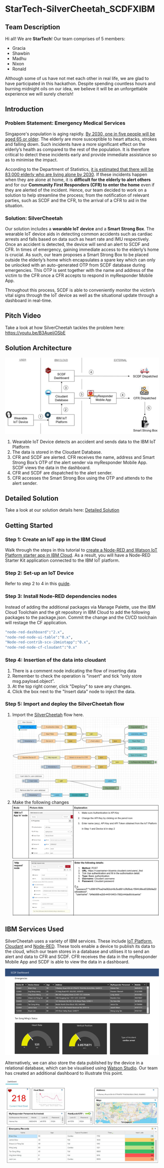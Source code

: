 # StarTech-SilverCheetah_SCDFXIBM 

## Team Description
Hi all! We are **StarTech**! Our team comprises of 5 members: 
  * Gracia
  * Shawbin
  * Madhu 
  * Nixon
  * Ronald 
 
Although some of us have not met each other in real life, we are glad to have participated in this hackathon. Despite spending countless hours and burning midnight oils on our idea, we believe it will be an unforgettable experience we will surely cherish!

## Introduction
### Problem Statement: Emergency Medical Services
Singapore's population is aging rapidly. [By 2030, one in five people will be aged 65 or older](https://www.population.sg/articles/singapores-silver-age). The elderly are more susceptible to heart attacks, strokes and falling down. Such incidents have a more significant effect on the elderly’s health as compared to the rest of the population. It is therefore critical to detect these incidents early and provide immediate assistance so as to minimise the impact. 

According to the Department of Statistics, [it is estimated that there will be 83,000 elderly who are living alone by 2030](https://www.todayonline.com/voices/more-seniors-living-alone-knowing-and-caring-our-neighbours-should-be-norm). If these incidents happen when they are alone at home, it is **difficult for the elderly to alert others** and for our **Community First Responders (CFR) to enter the home** even if they are alerted of the incident. Hence, our team decided to work on a solution to help streamline the process; from the notification of relevant parties, such as SCDF and the CFR, to the arrival of a CFR to aid in the situation.
### Solution: SilverCheetah
Our solution includes a **wearable IoT device** and a **Smart Strong Box**. The wearable IoT device aids in detecting common accidents such as cardiac arrests and falls based on data such as heart rate and IMU respectively. Once an accident is detected, the device will send an alert to SCDF and CFR. In times of emergency, gaining immediate access to the elderly’s home is crucial. As such, our team proposes a Smart Strong Box to be placed outside the elderly’s home which encapsulates a spare key which can only be unlocked with an auto-generated OTP from SCDF database during emergencies. This OTP is sent together with the name and address of the victim to the CFR once a CFR accepts to respond in myResponder Mobile App.

Throughout this process, SCDF is able to conveniently monitor the victim’s vital signs through the IoT device as well as the situational update through a dashboard in real-time.

## Pitch Video 
Take a look at how SilverCheetah tackles the problem here: https://youtu.be/B3AueijOSbE

## Solution Architecture 
![Solution Architecture](https://github.com/madhumitha998/StarTech-SilverCheetah_SCDFXIBM/blob/master/Images/Architecture%20diagram.jpg)

1. Wearable IoT Device detects an accident and sends data to the IBM IoT Platform
2. The data is stored in the Cloudant Database. 
3. CFR and SCDF are alerted. CFR receives the name, address and Smart Strong Box’s OTP of the alert sender via myResponder Mobile App. SCDF views the data in the dashboard. 
4. CFR and SCDF are dispatched to the alert sender. 
5. CFR accesses the Smart Strong Box using the OTP and attends to the alert sender. 

## Detailed Solution
Take a look at our solution details here: [Detailed Solution](https://github.com/madhumitha998/StarTech-SilverCheetah_SCDFXIBM/blob/master/Detailed%20Solution.pdf)

## Getting Started
### Step 1: Create an IoT app in the IBM Cloud
Walk through the steps in this tutorial to [create a Node-RED and Watson IoT Platform starter app in IBM Cloud](https://developer.ibm.com/tutorials/how-to-create-an-internet-of-things-platform-starter-application/). As a result, you will have a Node-RED Starter Kit application connected to the IBM IoT platform.
### Step 2: Set-up an IoT Device
Refer to step 2 to 4 in this [guide](https://developer.ibm.com/tutorials/create-a-voice-enabled-covid-19-chatbot-using-node-red/). 
### Step 3: Install Node-RED dependencies nodes
Instead of adding the additional packages via Manage Palette, use the IBM Cloud Toolchain and the git repository in IBM Cloud to add the following packages to the package.json. Commit the change and the CI/CD toolchain will restage the CF application.

```bash
"node-red-dashboard":"2.x",
"node-red-node-ui-table":"0.x",
"Node-red-contrib-scx-ibmiotapp":"0.x",
"node-red-node-cf-cloudant":"0.x"
```
### Step 4: Insertion of the data into cloudant
1. There is a comment node indicating the flow of inserting data
2. Remember to check the operation is "insert" and tick “only store msg.payload.object”.
2. At the top right corner, click "Deploy" to save any changes. 
3. Click the box next to the "Insert data" node to inject the data. 

### Step 5: Import and deploy the SilverCheetah flow
1. Import the [SilverCheetah](https://github.com/madhumitha998/StarTech-SilverCheetah_SCDFXIBM/blob/master/Scripts/SilverCheetah_flow.json) flow here. 
![SilverCheetah Flow](https://github.com/madhumitha998/StarTech-SilverCheetah_SCDFXIBM/blob/master/Images/flow.jpg)
2. Make the following changes
![IBM IOT node & My respondent node](https://github.com/madhumitha998/StarTech-SilverCheetah_SCDFXIBM/blob/master/Images/ibm_iot.JPG)
![HTTP response node and Insert](https://github.com/madhumitha998/StarTech-SilverCheetah_SCDFXIBM/blob/master/Images/http.JPG)

## IBM Services Used 
SilverCheetah uses a variety of IBM services. These include [IoT Platform](https://cloud.ibm.com/catalog?search=internet%20of%20things%20platform#search_results), [Cloudant](https://cloud.ibm.com/catalog?search=cloudant#search_results) and [Node-RED](https://cloud.ibm.com/catalog?search=node%20red%20app#search_results ). These tools enable a device to publish its data to the cloud, which our team stores in a database and utilises it to send an alert and data to CFR and SCDF. CFR receives the data in the myResponder Mobile App and SCDF is able to view the data in a dashboard.

![dashboard 1](https://github.com/madhumitha998/StarTech-SilverCheetah_SCDFXIBM/blob/master/Images/cloudant%20dashboard.png) 

Alternatively, we can also store the data published by the device in a relational database, which can be visualised using [Watson Studio](https://cloud.ibm.com/catalog?search=watson%20studio#search_results). Our team has created an additional dashboard to illustrate this point. 

![dashboard 2](https://github.com/madhumitha998/StarTech-SilverCheetah_SCDFXIBM/blob/master/Images/WS%20dashboard.jpg)
